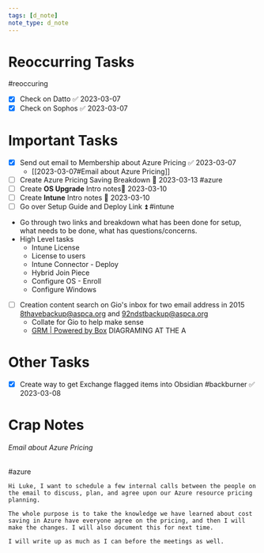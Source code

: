```yaml
---
tags: [d_note]
note_type: d_note
---
```


# Reoccurring Tasks

#reoccuring

- [x] Check on Datto ✅ 2023-03-07
- [x] Check on Sophos ✅ 2023-03-07

# Important Tasks
- [x] Send out email to Membership about Azure Pricing ✅ 2023-03-07
	- [[2023-03-07#Email about Azure Pricing]]
- [ ] Create Azure Pricing Saving Breakdown 📅 2023-03-13 #azure 
- [ ] Create **OS Upgrade** Intro notes📅 2023-03-10 
- [ ] Create **Intune** Intro notes 📅 2023-03-10
- [ ] Go over Setup Guide and Deploy Link ⏫ #intune 
- Go through two links and breakdown what has been done for setup, what needs to be done, what has questions/concerns.
- High Level tasks
	- Intune License
	- License to users
	- Intune Connector - Deploy
	- Hybrid Join Piece
	- Configure OS - Enroll
	- Configure Windows
- [ ] Creation content search on Gio's inbox for two email address in 2015 8thavebackup@aspca.org and 92ndstbackup@aspca.org
	- Collate for Gio to help make sense
	- [GRM | Powered by Box](https://aspca.app.box.com/folder/198028166542)
DIAGRAMING AT THE A


# Other Tasks
- [x] Create way to get Exchange flagged items into Obsidian #backburner ✅ 2023-03-08

# Crap Notes

###### Email about Azure Pricing
#azure 
```
Hi Luke, I want to schedule a few internal calls between the people on the email to discuss, plan, and agree upon our Azure resource pricing planning.

The whole purpose is to take the knowledge we have learned about cost saving in Azure have everyone agree on the pricing, and then I will make the changes. I will also document this for next time.

I will write up as much as I can before the meetings as well.
```
